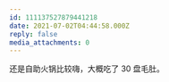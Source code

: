 ```yaml
---
id: 111137527879441218
date: 2021-07-02T04:44:58.000Z
reply: false
media_attachments: 0
---
```


还是自助火锅比较嗨，大概吃了 30 盘毛肚。


